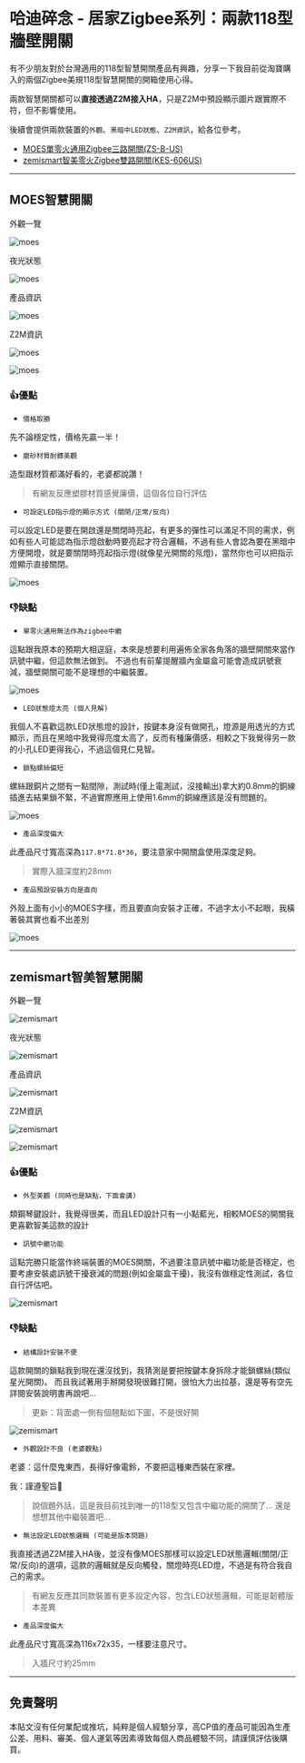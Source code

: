 # 哈迪碎念 - 居家Zigbee系列：兩款118型牆壁開關

有不少朋友對於台灣適用的118型智慧開關產品有興趣，分享一下我目前從淘寶購入的兩個Zigbee美規118型智慧開關的開箱使用心得。

兩款智慧開關都可以**直接透過Z2M接入HA**，只是Z2M中預設顯示圖片跟實際不符，但不影響使用。

後續會提供兩款裝置的`外觀`、`黑暗中LED狀態`、`Z2M資訊`，給各位參考。

- [MOES單零火通用Zigbee三路開關(ZS-B-US)](#moes智慧開關)
- [zemismart智美零火Zigbee雙路開關(KES-606US)](#zemismart智美智慧開關)

---

## MOES智慧開關

外觀一覽

![moes](attachments/moes_1.jpg)

夜光狀態

![moes](attachments/moes_2.jpg)

產品資訊

![moes](attachments/moes_3.jpg)

Z2M資訊

![moes](attachments/z2m_moes_1.jpg)

![moes](attachments/z2m_moes_2.jpg)

### 👍優點

- `價格取勝`

先不論穩定性，價格先贏一半！

- `磨砂材質耐髒美觀`

造型跟材質都滿好看的，老婆都說讚！

> 有網友反應塑膠材質感覺廉價，這個各位自行評估

- `可設定LED指示燈的顯示方式 (關閉/正常/反向)`

可以設定LED是要在開啟還是關閉時亮起，有更多的彈性可以滿足不同的需求，例如有些人可能認為指示燈啟動時要亮起才符合邏輯，不過有些人會認為要在黑暗中方便開燈，就是要關閉時亮起指示燈(就像星光開關的氖燈)，當然你也可以把指示燈顯示直接關閉。

![moes](attachments/moes_5.jpg)

### 👎缺點

- `單零火通用無法作為zigbee中繼`

這點跟我原本的預期大相逕庭，本來是想要利用遍佈全家各角落的牆壁開關來當作訊號中繼，但這款無法做到。
不過也有前輩提醒牆內金屬盒可能會造成訊號衰減，牆壁開關可能不是理想的中繼裝置。

![moes](attachments/moes_6.jpg)

- `LED狀態燈太亮 (個人見解)`

我個人不喜歡這款LED狀態燈的設計，按鍵本身沒有做開孔，燈源是用透光的方式顯示，而且在黑暗中我覺得亮度太高了，反而有種廉價感，相較之下我覺得另一款的小孔LED更得我心，不過這個見仁見智。

- `鎖點螺絲偏短`

螺絲跟銅片之間有一點間隙，測試時(僅上電測試，沒接輸出)拿大約0.8mm的銅線插進去結果鎖不緊，不過實際應用上使用1.6mm的銅線應該是沒有問題的。

![moes](attachments/moes_7.jpg)

- `產品深度偏大`

此產品尺寸寬高深為`117.8*71.8*36`，要注意家中開關盒使用深度足夠。

> 實際入牆深度約28mm

- `產品預設安裝方向是直向`

外殼上面有小小的MOES字樣，而且要直向安裝才正確，不過字太小不起眼，我橫著裝其實也看不出差別

![moes](attachments/moes_4.jpg)

---

## zemismart智美智慧開關

外觀一覽

![zemismart](attachments/zemismart_1.jpg)

夜光狀態

![zemismart](attachments/zemismart_2.jpg)

產品資訊

![zemismart](attachments/zemismart_3.jpg)

Z2M資訊

![zemismart](attachments/z2m_zemismart_1.jpg)

![zemismart](attachments/z2m_zemismart_2.jpg)

### 👍優點

- `外型美觀 (同時也是缺點，下面會講)`

類鋼琴鍵設計，我覺得很美，而且LED設計只有一小點藍光，相較MOES的開關我更喜歡智美這款的設計

- `訊號中繼功能`

這點完勝只能當作終端裝置的MOES開關，不過要注意訊號中繼功能是否穩定，也要考慮安裝處訊號干擾衰減的問題(例如金屬盒干擾)，我沒有做穩定性測試，各位自行評估吧。

![zemismart](attachments/zemismart_4.jpg)

### 👎缺點

- `結構設計安裝不便`

這款開關的鎖點我到現在還沒找到，我猜測是要把按鍵本身拆除才能鎖螺絲(類似星光開關)。
而且我試著用手掰開發現很難打開，很怕大力出拉基，還是等有空先詳閱安裝說明書再說吧…

> 更新：背面處一側有個翹點如下圖，不是很好開

![zemismart](attachments/zemismart_5.jpg)

- `外觀設計不良 (老婆觀點)`

老婆：這什麼鬼東西，長得好像電鈴，不要把這種東西裝在家裡。

我：謹遵聖旨🙇

> 說個題外話，這是我目前找到唯一的118型又包含中繼功能的開關了… 還是想想其他中繼裝置吧…

- `無法設定LED狀態邏輯 (可能是版本問題)`

我直接透過Z2M接入HA後，並沒有像MOES那樣可以設定LED狀態邏輯(關閉/正常/反向)的選項，這款的邏輯就是反向觸發，關燈時亮LED燈，不過是有符合我自己的需求。

> 有網友反應其同款裝置有更多設定內容，包含LED狀態邏輯，可能是韌體版本差異

- `產品深度偏大`

此產品尺寸寬高深為116x72x35，一樣要注意尺寸。

> 入牆尺寸約25mm

---

## 免責聲明

本貼文沒有任何業配或推坑，純粹是個人經驗分享，高CP值的產品可能因為生產公差、用料、審美、個人運氣等因素導致每個人商品體驗不同，請謹慎評估後購買。